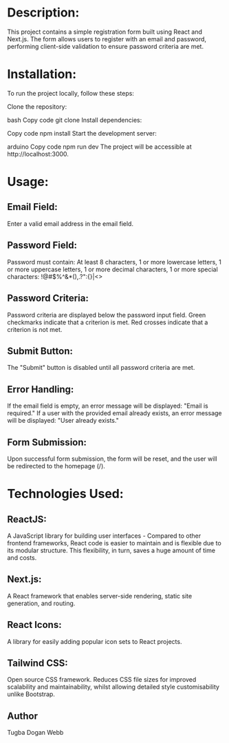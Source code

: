 # Description:
This project contains a simple registration form built using React and Next.js. The form allows users to register with an email and password, performing client-side validation to ensure password criteria are met.

# Installation:
To run the project locally, follow these steps:

Clone the repository:

bash
Copy code
git clone <repository-url>
Install dependencies:

Copy code
npm install
Start the development server:

arduino
Copy code
npm run dev
The project will be accessible at http://localhost:3000.

# Usage:

## Email Field:
Enter a valid email address in the email field.


## Password Field:
Password must contain:
At least 8 characters, 
1 or more lowercase letters,
1 or more uppercase letters,
1 or more decimal characters,
1 or more special characters: !@#$%^&*(),.?":{}|<>

## Password Criteria:
Password criteria are displayed below the password input field.
Green checkmarks indicate that a criterion is met.
Red crosses indicate that a criterion is not met.

## Submit Button:
The "Submit" button is disabled until all password criteria are met.

## Error Handling:
If the email field is empty, an error message will be displayed: "Email is required."
If a user with the provided email already exists, an error message will be displayed: "User already exists."

## Form Submission:
Upon successful form submission, the form will be reset, and the user will be redirected to the homepage (/).

# Technologies Used:
## ReactJS: 
A JavaScript library for building user interfaces - Compared to other frontend frameworks, React code is easier to maintain and is flexible due to its modular structure. This flexibility, in turn, saves a huge amount of time and costs.
## Next.js: 
A React framework that enables server-side rendering, static site generation, and routing.
## React Icons: 
A library for easily adding popular icon sets to React projects. 
## Tailwind CSS: 
Open source CSS framework. Reduces CSS file sizes for improved scalability and maintainability, whilst allowing detailed style customisability unlike Bootstrap.



## Author
Tugba Dogan Webb
